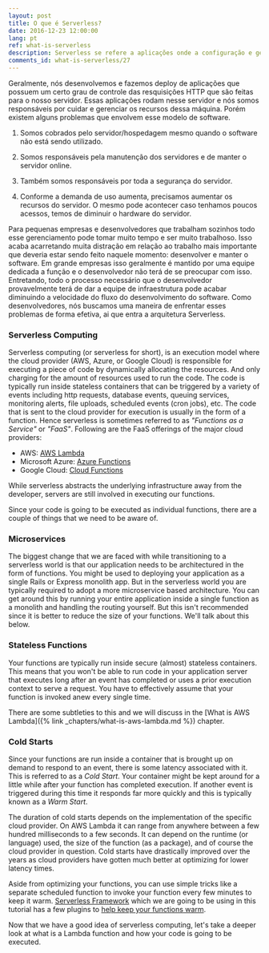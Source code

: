 ```yaml
---
layout: post
title: O que é Serverless?
date: 2016-12-23 12:00:00
lang: pt
ref: what-is-serverless
description: Serverless se refere a aplicações onde a configuração e gerenciamento dos servidores fica todo por conta do provedor de nuvem que você está contratando e o custo da hospedagem é cobrado conforme sua aplicação é acessada/usada.
comments_id: what-is-serverless/27
---
```


Geralmente, nós desenvolvemos e fazemos deploy de aplicações que possuem um certo grau de controle das resquisições HTTP que são feitas para o nosso servidor. Essas aplicações rodam nesse servidor e nós somos responsáveis por cuidar e gerenciar os recursos dessa máquina. Porém existem alguns problemas que envolvem esse modelo de software.

1. Somos cobrados pelo servidor/hospedagem mesmo quando o software não está sendo utilizado.

2. Somos responsáveis pela manutenção dos servidores e de manter o servidor online.

3. Também somos responsáveis por toda a segurança do servidor.

4. Conforme a demanda de uso aumenta, precisamos aumentar os recursos do servidor. O mesmo pode acontecer caso tenhamos poucos acessos, temos de diminuir o hardware do servidor.

Para pequenas empresas e desenvolvedores que trabalham sozinhos todo esse gerenciamento pode tomar muito tempo e ser muito trabalhoso. Isso acaba acarretando muita distração em relação ao trabalho mais importante que deveria estar sendo feito naquele momento: desenvolver e manter o software. Em grande empresas isso geralmente é mantido por uma equipe dedicada a função e o desenvolvedor não terá de se preocupar com isso. Entretando, todo o processo necessário que o desenvolvedor provavelmente terá de dar a equipe de infraestrutura pode acabar diminuindo a velocidade do fluxo do desenvolvimento do software. Como desenvolvedores, nós buscamos uma maneira de enfrentar esses problemas de forma efetiva, ai que entra a arquitetura Serverless.

### Serverless Computing

Serverless computing (or serverless for short), is an execution model where the cloud provider (AWS, Azure, or Google Cloud) is responsible for executing a piece of code by dynamically allocating the resources. And only charging for the amount of resources used to run the code. The code is typically run inside stateless containers that can be triggered by a variety of events including http requests, database events, queuing services, monitoring alerts, file uploads, scheduled events (cron jobs), etc. The code that is sent to the cloud provider for execution is usually in the form of a function. Hence serverless is sometimes referred to as _"Functions as a Service"_ or _"FaaS"_. Following are the FaaS offerings of the major cloud providers:

- AWS: [AWS Lambda](https://aws.amazon.com/lambda/)
- Microsoft Azure: [Azure Functions](https://azure.microsoft.com/en-us/services/functions/)
- Google Cloud: [Cloud Functions](https://cloud.google.com/functions/)

While serverless abstracts the underlying infrastructure away from the developer, servers are still involved in executing our functions.

Since your code is going to be executed as individual functions, there are a couple of things that we need to be aware of.

### Microservices

The biggest change that we are faced with while transitioning to a serverless world is that our application needs to be architectured in the form of functions. You might be used to deploying your application as a single Rails or Express monolith app. But in the serverless world you are typically required to adopt a more microservice based architecture. You can get around this by running your entire application inside a single function as a monolith and handling the routing yourself. But this isn't recommended since it is better to reduce the size of your functions. We'll talk about this below.

### Stateless Functions

Your functions are typically run inside secure (almost) stateless containers. This means that you won't be able to run code in your application server that executes long after an event has completed or uses a prior execution context to serve a request. You have to effectively assume that your function is invoked anew every single time.

There are some subtleties to this and we will discuss in the [What is AWS Lambda]({% link _chapters/what-is-aws-lambda.md %}) chapter.

### Cold Starts

Since your functions are run inside a container that is brought up on demand to respond to an event, there is some latency associated with it. This is referred to as a _Cold Start_. Your container might be kept around for a little while after your function has completed execution. If another event is triggered during this time it responds far more quickly and this is typically known as a _Warm Start_.

The duration of cold starts depends on the implementation of the specific cloud provider. On AWS Lambda it can range from anywhere between a few hundred milliseconds to a few seconds. It can depend on the runtime (or language) used, the size of the function (as a package), and of course the cloud provider in question. Cold starts have drastically improved over the years as cloud providers have gotten much better at optimizing for lower latency times.

Aside from optimizing your functions, you can use simple tricks like a separate scheduled function to invoke your function every few minutes to keep it warm. [Serverless Framework](https://serverless.com) which we are going to be using in this tutorial has a few plugins to [help keep your functions warm](https://github.com/FidelLimited/serverless-plugin-warmup).

Now that we have a good idea of serverless computing, let's take a deeper look at what is a Lambda function and how your code is going to be executed.
